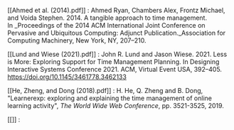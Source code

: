 [[Ahmed et al. (2014).pdf]] : Ahmed Ryan, Chambers Alex, Frontz Michael, and Voida Stephen. 2014. A tangible approach to time management. In _Proceedings of the 2014 ACM International Joint Conference on Pervasive and Ubiquitous Computing: Adjunct Publication._Association for Computing Machinery, New York, NY, 207–210.

[[Lund and Wiese (2021).pdf]] : John R. Lund and Jason Wiese. 2021. Less is More: Exploring Support for Time Management Planning. In Designing Interactive Systems Conference 2021. ACM, Virtual Event USA, 392–405. https://doi.org/10.1145/3461778.3462133

[[He, Zheng, and Dong (2018).pdf]] : H. He, Q. Zheng and B. Dong, "Learnerexp: exploring and explaining the time management of online learning activity", _The World Wide Web Conference_, pp. 3521-3525, 2019.

[[]] : 
